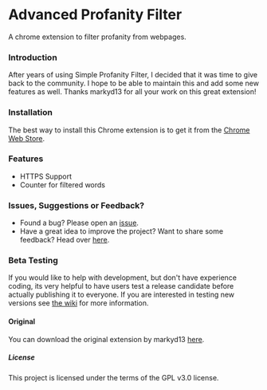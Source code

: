 # Advanced Profanity Filter
A chrome extension to filter profanity from webpages.

### Introduction
After years of using Simple Profanity Filter, I decided that it was time to give back to the community. I hope to be able to maintain this and add some new features as well. Thanks markyd13 for all your work on this great extension!

### Installation
The best way to install this Chrome extension is to get it from the [Chrome Web Store](https://chrome.google.com/webstore/detail/advanced-profanity-filter/piajkpdbaniagacofgklljacgjhefjeh).

### Features
* HTTPS Support
* Counter for filtered words

### Issues, Suggestions or Feedback?
* Found a bug? Please open an [issue](https://github.com/richardfrost/AdvancedProfanityFilter/issues/new).
* Have a great idea to improve the project? Want to share some feedback? Head over [here](https://goo.gl/forms/LTqFpJ0mCTsrgGgf2).

### Beta Testing
If you would like to help with development, but don't have experience coding, its very helpful to have users test a release candidate before actually publishing it to everyone. If you are interested in testing new versions see [the wiki](https://github.com/richardfrost/AdvancedProfanityFilter/wiki/Beta-Testing) for more information.

#### Original
You can download the original extension by markyd13 [here](https://chrome.google.com/webstore/detail/simple-profanity-filter/ackkocjhcalcpgpfjcoinogdejibgbho).

##### License
This project is licensed under the terms of the GPL v3.0 license.
